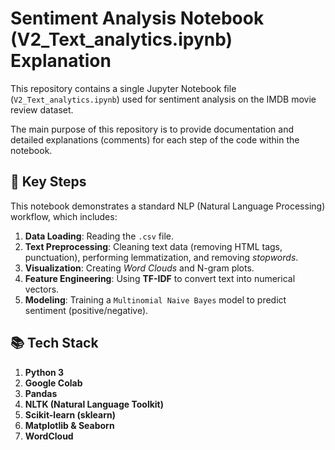 # Sentiment Analysis Notebook (V2_Text_analytics.ipynb) Explanation

This repository contains a single Jupyter Notebook file (`V2_Text_analytics.ipynb`) used for sentiment analysis on the IMDB movie review dataset.

The main purpose of this repository is to provide documentation and detailed explanations (comments) for each step of the code within the notebook.

## 🚀 Key Steps

This notebook demonstrates a standard NLP (Natural Language Processing) workflow, which includes:

1.  **Data Loading**: Reading the `.csv` file.
2.  **Text Preprocessing**: Cleaning text data (removing HTML tags, punctuation), performing lemmatization, and removing *stopwords*.
3.  **Visualization**: Creating *Word Clouds* and N-gram plots.
4.  **Feature Engineering**: Using **TF-IDF** to convert text into numerical vectors.
5.  **Modeling**: Training a `Multinomial Naive Bayes` model to predict sentiment (positive/negative).

## 📚 Tech Stack

1.  **Python 3**
2.  **Google Colab**
3.  **Pandas**
4.  **NLTK (Natural Language Toolkit)**
5.  **Scikit-learn (sklearn)**
6.  **Matplotlib & Seaborn**
7.  **WordCloud**
